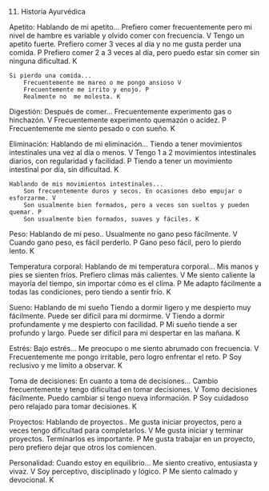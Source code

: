 
11) Historia Ayurvédica

Apetito:
	Hablando de mi apetito...
		Prefiero comer frecuentemente pero mi nivel de hambre es variable y olvido comer con frecuencia. V
		Tengo un apetito fuerte. Prefiero comer 3 veces al día y no me gusta perder una comida. P
		Prefiero comer 2 a 3 veces al día, pero  puedo estar sin comer sin ninguna dificultad. K

	Si pierdo una comida...
		Frecuentemente me mareo o me pongo ansioso V
		Frecuentemente me irrito y enojo. P
		Realmente no  me molesta. K


Digestión:
	Después de comer...
		Frecuentemente experimento gas o hinchazón. V
		Frecuentemente experimento quemazón o acidez. P
		Frecuentemente me siento pesado o con sueño. K

Eliminación:
	Hablando de mi eliminación...
		Tiendo a tener movimientos intestinales una vez al día o menos. V
		Tengo 1 a 2 movimientos intestinales diarios, con regularidad y facilidad. P
		Tiendo a tener un movimiento intestinal por día, sin dificultad. K

	Hablando de mis movimientos intestinales...
		Son frecuentemente duros y secos. En ocasiones debo empujar o esforzarme. V
		Son usualmente bien formados, pero a veces son sueltos y pueden quemar. P
		Son usualmente bien formados, suaves y fáciles. K

Peso:
	Hablando de mi peso..
		Usualmente no gano peso fácilmente. V
		Cuando gano peso, es fácil perderlo. P
		Gano peso fácil, pero lo pierdo lento. K

Temperatura corporal:
	Hablando de mi temperatura corporal...
		Mis manos y pies se sienten fríos. Prefiero climas más calientes. V
		Me siento caliente la mayoría del tiempo, sin importar cómo es el clima. P
		Me adapto fácilmente a todas las condiciones, pero tiendo a sentir frío. K

Sueno:
	Hablando de mi sueño
		Tiendo a dormir ligero y me despierto muy fácilmente. Puede ser difícil para mí dormirme. V
		Tiendo a dormir profundamente y me despierto con facilidad. P
		Mi sueño tiende a ser profundo y largo. Puede ser difícil para mi despertar en las mañana. K

Estrés:
	Bajo estrés...
		Me preocupo o me siento abrumado con frecuencia. V
		Frecuentemente me pongo  irritable, pero logro enfrentar el reto. P
		Soy reclusivo y me limito a observar. K

Toma de decisiones:
	En cuanto a toma de decisiones...
		Cambio frecuentemente y tengo dificultad en tomar decisiones. V
		Tomo decisiones fácilmente. Puedo cambiar si tengo nueva información. P
		Soy cuidadoso pero relajado para  tomar decisiones. K

Proyectos:
	Hablando de proyectos..
		Me gusta iniciar proyectos, pero a veces tengo dificultad para completarlos. V
		Me gusta iniciar y terminar proyectos. Terminarlos es importante. P
		Me gusta trabajar en un proyecto, pero prefiero dejar que otros los comiencen.

Personalidad:
	Cuando estoy en equilibrio...
		Me siento creativo, entusiasta y vivaz. V
		Soy perceptivo, disciplinado y lógico. P
		Me siento calmado y devocional. K
